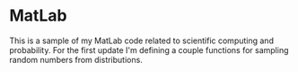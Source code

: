 # MatLab
This is a sample of my MatLab code related to scientific computing and probability. For the first update I'm defining a couple functions for sampling random numbers from distributions.
